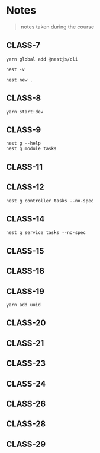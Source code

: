 # Notes

> notes taken during the course

## CLASS-7

```
yarn global add @nestjs/cli

nest -v

nest new .
```

## CLASS-8

```
yarn start:dev
```
## CLASS-9

```
nest g --help
nest g module tasks
```

## CLASS-11
## CLASS-12

```
nest g controller tasks --no-spec
```
## CLASS-14

```
nest g service tasks --no-spec
```
## CLASS-15

## CLASS-16

## CLASS-19

```
yarn add uuid
```
## CLASS-20

## CLASS-21

## CLASS-23

## CLASS-24

## CLASS-26

## CLASS-28

## CLASS-29

